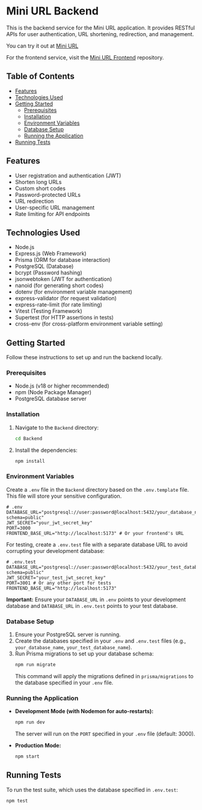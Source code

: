 # Mini URL Backend

This is the backend service for the Mini URL application. It provides RESTful APIs for user authentication, URL shortening, redirection, and management.

You can try it out at [Mini URL](https://miniurl.zeabur.app/)

For the frontend service, visit the [Mini URL Frontend](https://github.com/ViviSun0725/Mini-URL_frontend) repository.

## Table of Contents

- [Features](#features)
- [Technologies Used](#technologies-used)
- [Getting Started](#getting-started)
  - [Prerequisites](#prerequisites)
  - [Installation](#installation)
  - [Environment Variables](#environment-variables)
  - [Database Setup](#database-setup)
  - [Running the Application](#running-the-application)
- [Running Tests](#running-tests)
## Features

- User registration and authentication (JWT)
- Shorten long URLs
- Custom short codes
- Password-protected URLs
- URL redirection
- User-specific URL management
- Rate limiting for API endpoints

## Technologies Used

- Node.js
- Express.js (Web Framework)
- Prisma (ORM for database interaction)
- PostgreSQL (Database)
- bcrypt (Password hashing)
- jsonwebtoken (JWT for authentication)
- nanoid (for generating short codes)
- dotenv (for environment variable management)
- express-validator (for request validation)
- express-rate-limit (for rate limiting)
- Vitest (Testing Framework)
- Supertest (for HTTP assertions in tests)
- cross-env (for cross-platform environment variable setting)

## Getting Started

Follow these instructions to set up and run the backend locally.

### Prerequisites

- Node.js (v18 or higher recommended)
- npm (Node Package Manager)
- PostgreSQL database server

### Installation

1.  Navigate to the `Backend` directory:
    ```bash
    cd Backend
    ```
2.  Install the dependencies:
    ```bash
    npm install
    ```

### Environment Variables

Create a `.env` file in the `Backend` directory based on the `.env.template` file. This file will store your sensitive configuration.

```
# .env
DATABASE_URL="postgresql://user:password@localhost:5432/your_database_name?schema=public"
JWT_SECRET="your_jwt_secret_key"
PORT=3000
FRONTEND_BASE_URL="http://localhost:5173" # Or your frontend's URL
```

For testing, create a `.env.test` file with a separate database URL to avoid corrupting your development database:

```
# .env.test
DATABASE_URL="postgresql://user:password@localhost:5432/your_test_database_name?schema=public"
JWT_SECRET="your_test_jwt_secret_key"
PORT=3001 # Or any other port for tests
FRONTEND_BASE_URL="http://localhost:5173"
```

**Important:** Ensure your `DATABASE_URL` in `.env` points to your development database and `DATABASE_URL` in `.env.test` points to your test database.

### Database Setup

1.  Ensure your PostgreSQL server is running.
2.  Create the databases specified in your `.env` and `.env.test` files (e.g., `your_database_name`, `your_test_database_name`).
3.  Run Prisma migrations to set up your database schema:
    ```bash
    npm run migrate
    ```
    This command will apply the migrations defined in `prisma/migrations` to the database specified in your `.env` file.

### Running the Application

-   **Development Mode (with Nodemon for auto-restarts):**
    ```bash
    npm run dev
    ```
    The server will run on the `PORT` specified in your `.env` file (default: 3000).

-   **Production Mode:**
    ```bash
    npm start
    ```

## Running Tests

To run the test suite, which uses the database specified in `.env.test`:

```bash
npm test
```